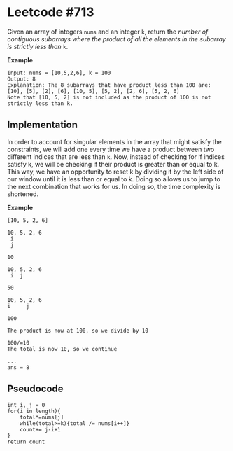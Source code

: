 # Leetcode #713
Given an array of integers `nums` and an integer `k`, return the *number of contiguous subarrays where the product of all the elements in the subarray is strictly less than* `k`.

**Example**
```
Input: nums = [10,5,2,6], k = 100
Output: 8
Explanation: The 8 subarrays that have product less than 100 are:
[10], [5], [2], [6], [10, 5], [5, 2], [2, 6], [5, 2, 6]
Note that [10, 5, 2] is not included as the product of 100 is not strictly less than k.
```

## Implementation 
In order to account for singular elements in the array that might satisfy the constraints, we will add one every time we have a product between two different indices that are less than `k`. Now, instead of checking for if indices satisfy k, we will be checking if their product is greater than or equal to k. This way, we have an opportunity to reset k by dividing it by the left side of our window until it is less than or equal to k. Doing so allows us to jump to the next combination that works for us. In doing so, the time complexity is shortened. 
 
 **Example**
 ```
 [10, 5, 2, 6]
 
 10, 5, 2, 6
  i
  j

 10

 10, 5, 2, 6
  i  j

50

10, 5, 2, 6
 i     j

100

The product is now at 100, so we divide by 10

100/=10 
The total is now 10, so we continue

...
ans = 8
```

## Pseudocode
```
int i, j = 0
for(i in length){
    total*=nums[j]
    while(total>=k){total /= nums[i++]}
    count+= j-i+1
}
return count
```